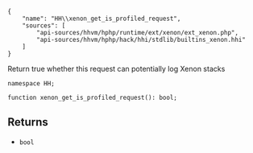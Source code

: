 ``` yamlmeta
{
    "name": "HH\\xenon_get_is_profiled_request",
    "sources": [
        "api-sources/hhvm/hphp/runtime/ext/xenon/ext_xenon.php",
        "api-sources/hhvm/hphp/hack/hhi/stdlib/builtins_xenon.hhi"
    ]
}
```




Return true whether this request can potentially log Xenon stacks




``` Hack
namespace HH;

function xenon_get_is_profiled_request(): bool;
```




## Returns




+ ` bool `
<!-- HHAPIDOC -->
